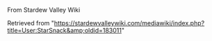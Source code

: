 From Stardew Valley Wiki

Retrieved from "https://stardewvalleywiki.com/mediawiki/index.php?title=User:StarSnack&amp;oldid=183011"